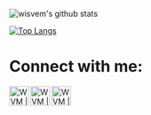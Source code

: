 ![wisvem's github stats](https://github-readme-stats.vercel.app/api?username=wisvem&theme=dark&show_icons=true)

[![Top Langs](https://github-readme-stats.vercel.app/api/top-langs/?username=wisvem&layout=compact)](https://github.com/anuraghazra/github-readme-stats)

# Connect with me:

[<img align="left" alt="WVM | Facebook" width="35px" src="https://i.imgur.com/8cIERD9.png" />][facebook]

[<img align="left" alt="WVM | Youtube" width="35px" src="https://i.imgur.com/8tSdeCe.png" />][youtube]

[<img align="left" alt="WVM | Instagram" width="35px" src="https://i.imgur.com/nl4qNj5.png" />][instagram]

[facebook]: https://www.facebook.com/wisvem
[youtube]: https://www.youtube.com/user/wisvem
[instagram]: https://www.instagram.com/wisvem/

